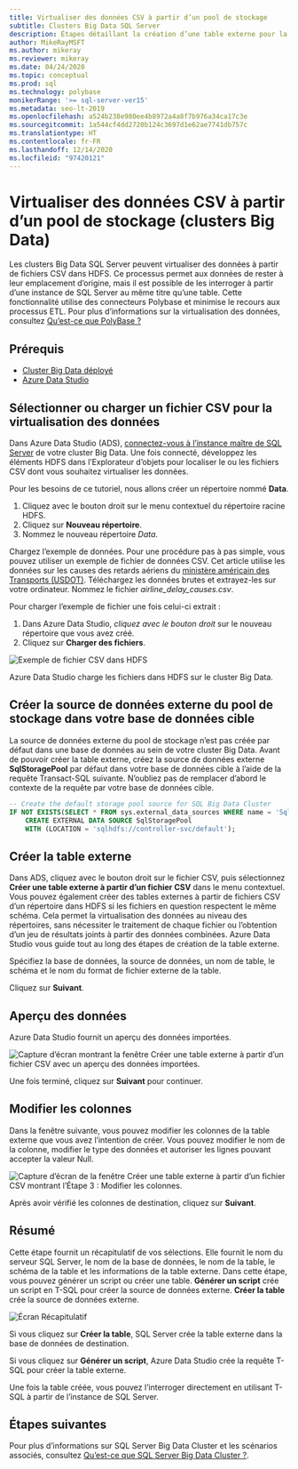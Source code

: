 ```yaml
---
title: Virtualiser des données CSV à partir d’un pool de stockage
subtitle: Clusters Big Data SQL Server
description: Étapes détaillant la création d’une table externe pour la virtualisation d’un fichier CSV dans un cluster Big Data
author: MikeRayMSFT
ms.author: mikeray
ms.reviewer: mikeray
ms.date: 04/24/2020
ms.topic: conceptual
ms.prod: sql
ms.technology: polybase
monikerRange: '>= sql-server-ver15'
ms.metadata: seo-lt-2019
ms.openlocfilehash: a524b238e980ee4b8972a4a8f7b976a34ca17c3e
ms.sourcegitcommit: 1a544cf4dd2720b124c3697d1e62ae7741db757c
ms.translationtype: HT
ms.contentlocale: fr-FR
ms.lasthandoff: 12/14/2020
ms.locfileid: "97420121"
---
```

# <a name="virtualize-csv-data-from-storage-pool-big-data-clusters"></a>Virtualiser des données CSV à partir d’un pool de stockage (clusters Big Data)

Les clusters Big Data SQL Server peuvent virtualiser des données à partir de fichiers CSV dans HDFS. Ce processus permet aux données de rester à leur emplacement d’origine, mais il est possible de les interroger à partir d’une instance de SQL Server au même titre qu’une table. Cette fonctionnalité utilise des connecteurs Polybase et minimise le recours aux processus ETL. Pour plus d’informations sur la virtualisation des données, consultez [Qu’est-ce que PolyBase ?](../relational-databases/polybase/polybase-guide.md)

## <a name="prerequisites"></a>Prérequis

- [Cluster Big Data déployé](deployment-guidance.md)
- [Azure Data Studio](../azure-data-studio/download-azure-data-studio.md)

## <a name="select-or-upload-a-csv-file-for-data-virtualization"></a>Sélectionner ou charger un fichier CSV pour la virtualisation des données 

Dans Azure Data Studio (ADS), [connectez-vous à l’instance maître de SQL Server](connect-to-big-data-cluster.md#master) de votre cluster Big Data. Une fois connecté, développez les éléments HDFS dans l’Explorateur d’objets pour localiser le ou les fichiers CSV dont vous souhaitez virtualiser les données. 

Pour les besoins de ce tutoriel, nous allons créer un répertoire nommé **Data**.

1. Cliquez avec le bouton droit sur le menu contextuel du répertoire racine HDFS.
2. Cliquez sur **Nouveau répertoire**.
3. Nommez le nouveau répertoire *Data*.

Chargez l’exemple de données. Pour une procédure pas à pas simple, vous pouvez utiliser un exemple de fichier de données CSV. Cet article utilise les données sur les causes des retards aériens du [ministère américain des Transports (USDOT)](https://www.transtats.bts.gov/OT_Delay/OT_DelayCause1.asp?pn=1). Téléchargez les données brutes et extrayez-les sur votre ordinateur. Nommez le fichier *airline_delay_causes.csv*.

Pour charger l’exemple de fichier une fois celui-ci extrait :

1. Dans Azure Data Studio, *cliquez avec le bouton droit* sur le nouveau répertoire que vous avez créé. 
2. Cliquez sur **Charger des fichiers**.

![Exemple de fichier CSV dans HDFS](media/data-virtualization/100-csv-sample-file-hdfs.png)

Azure Data Studio charge les fichiers dans HDFS sur le cluster Big Data.

## <a name="create-the-storage-pool-external-data-source-in-your-target-database"></a>Créer la source de données externe du pool de stockage dans votre base de données cible

La source de données externe du pool de stockage n’est pas créée par défaut dans une base de données au sein de votre cluster Big Data. Avant de pouvoir créer la table externe, créez la source de données externe **SqlStoragePool** par défaut dans votre base de données cible à l’aide de la requête Transact-SQL suivante. N’oubliez pas de remplacer d’abord le contexte de la requête par votre base de données cible.

```sql
-- Create the default storage pool source for SQL Big Data Cluster
IF NOT EXISTS(SELECT * FROM sys.external_data_sources WHERE name = 'SqlStoragePool')
    CREATE EXTERNAL DATA SOURCE SqlStoragePool
    WITH (LOCATION = 'sqlhdfs://controller-svc/default');
```

## <a name="create-the-external-table"></a>Créer la table externe

Dans ADS, cliquez avec le bouton droit sur le fichier CSV, puis sélectionnez **Créer une table externe à partir d’un fichier CSV** dans le menu contextuel. Vous pouvez également créer des tables externes à partir de fichiers CSV d’un répertoire dans HDFS si les fichiers en question respectent le même schéma. Cela permet la virtualisation des données au niveau des répertoires, sans nécessiter le traitement de chaque fichier ou l’obtention d’un jeu de résultats joints à partir des données combinées. Azure Data Studio vous guide tout au long des étapes de création de la table externe.

Spécifiez la base de données, la source de données, un nom de table, le schéma et le nom du format de fichier externe de la table.

Cliquez sur **Suivant**.

## <a name="preview-data"></a>Aperçu des données

Azure Data Studio fournit un aperçu des données importées.

![Capture d’écran montrant la fenêtre Créer une table externe à partir d’un fichier CSV avec un aperçu des données importées.](media/data-virtualization/130-csv-preview-data.png)

Une fois terminé, cliquez sur **Suivant** pour continuer.

## <a name="modify-columns"></a>Modifier les colonnes

Dans la fenêtre suivante, vous pouvez modifier les colonnes de la table externe que vous avez l’intention de créer. Vous pouvez modifier le nom de la colonne, modifier le type des données et autoriser les lignes pouvant accepter la valeur Null. 

![Capture d’écran de la fenêtre Créer une table externe à partir d’un fichier CSV montrant l’Étape 3 : Modifier les colonnes.](media/data-virtualization/140-csv-modify-columns.png)

Après avoir vérifié les colonnes de destination, cliquez sur **Suivant**.

## <a name="summary"></a>Résumé

Cette étape fournit un récapitulatif de vos sélections. Elle fournit le nom du serveur SQL Server, le nom de la base de données, le nom de la table, le schéma de la table et les informations de la table externe. Dans cette étape, vous pouvez générer un script ou créer une table. **Générer un script** crée un script en T-SQL pour créer la source de données externe. **Créer la table** crée la source de données externe.

![Écran Récapitulatif](media/data-virtualization/150-csv-virtualize-data-summary.png)

Si vous cliquez sur **Créer la table**, SQL Server crée la table externe dans la base de données de destination.

Si vous cliquez sur **Générer un script**, Azure Data Studio crée la requête T-SQL pour créer la table externe.

Une fois la table créée, vous pouvez l’interroger directement en utilisant T-SQL à partir de l’instance de SQL Server.

## <a name="next-steps"></a>Étapes suivantes

Pour plus d’informations sur SQL Server Big Data Cluster et les scénarios associés, consultez [Qu’est-ce que SQL Server Big Data Cluster ?](big-data-cluster-overview.md).
